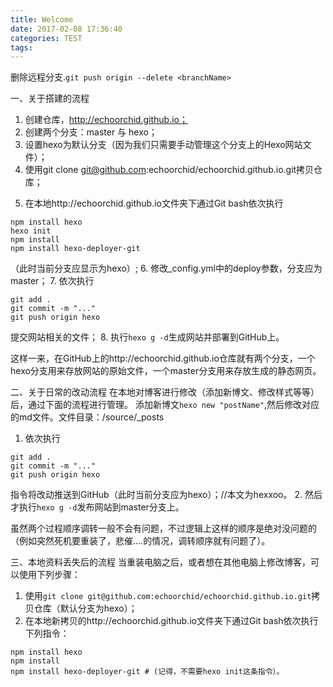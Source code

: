 ```yaml
---
title: Welcome
date: 2017-02-08 17:36:40
categories: TEST
tags:
---
```


删除远程分支.`git push origin --delete <branchName>`

一、关于搭建的流程

1. 创建仓库，http://echoorchid.github.io；
2. 创建两个分支：master 与 hexo；
3. 设置hexo为默认分支（因为我们只需要手动管理这个分支上的Hexo网站文件）；
4. 使用git clone git@github.com:echoorchid/echoorchid.github.io.git拷贝仓库；
<!-- more -->
5. 在本地http://echoorchid.github.io文件夹下通过Git bash依次执行
```
npm install hexo
hexo init
npm install
npm install hexo-deployer-git
```
（此时当前分支应显示为hexo）;
6. 修改_config.yml中的deploy参数，分支应为master；
7. 依次执行
```
git add .
git commit -m "..."
git push origin hexo
```
提交网站相关的文件；
8. 执行`hexo g -d`生成网站并部署到GitHub上。

这样一来，在GitHub上的http://echoorchid.github.io仓库就有两个分支，一个hexo分支用来存放网站的原始文件，一个master分支用来存放生成的静态网页。

二、关于日常的改动流程
在本地对博客进行修改（添加新博文、修改样式等等）后，通过下面的流程进行管理。
添加新博文`hexo new "postName"`,然后修改对应的md文件。文件目录：/source/_posts

1. 依次执行
```
git add .
git commit -m "..."
git push origin hexo
```
指令将改动推送到GitHub（此时当前分支应为hexo）；//本文为hexxoo。
2. 然后才执行`hexo g -d`发布网站到master分支上。

虽然两个过程顺序调转一般不会有问题，不过逻辑上这样的顺序是绝对没问题的（例如突然死机要重装了，悲催....的情况，调转顺序就有问题了）。

三、本地资料丢失后的流程
当重装电脑之后，或者想在其他电脑上修改博客，可以使用下列步骤：

1. 使用`git clone git@github.com:echoorchid/echoorchid.github.io.git`拷贝仓库（默认分支为hexo）；
2. 在本地新拷贝的http://echoorchid.github.io文件夹下通过Git bash依次执行下列指令：
```
npm install hexo
npm install
npm install hexo-deployer-git # (记得，不需要hexo init这条指令）。
```
